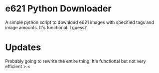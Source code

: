 # e621 Python Downloader
 A simple python script to download e621 images with specified tags and image amounts.
 It's functional. I guess?
# Updates
 Probably going to rewrite the entire thing. It's functional but not very efficient >.<
